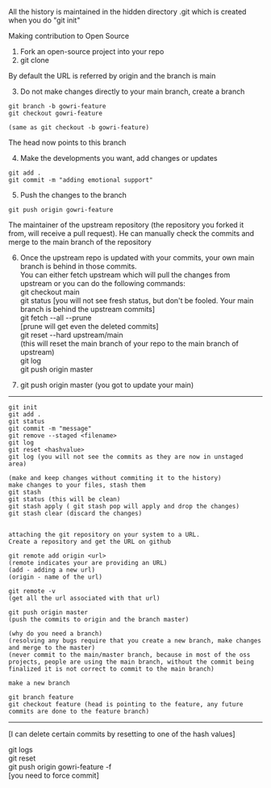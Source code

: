 All the history is maintained in the hidden directory .git which is created when you do "git init"

Making contribution to Open Source
1. Fork an open-source project into your repo 
2. git clone <url>
  
  By default the URL is referred by origin and the branch is main
  
3. Do not make changes directly to your main branch, create a branch
  ```
  git branch -b gowri-feature    
  git checkout gowri-feature   
  
  (same as git checkout -b gowri-feature)    
  ```
  The head now points to this branch
  
4. Make the developments you want, add changes or updates
  ```
  git add .    
  git commit -m "adding emotional support"  
  ```
5. Push the changes to the branch   
  ```
  git push origin gowri-feature    
  ```  
The maintainer of the upstream repository (the repository you forked it from, will receive a pull request). He can manually check the commits and merge to the main branch of the repository
 
6. Once the upstream repo is updated with your commits, your own main branch is behind in those commits.    
  You can either fetch upstream which will pull the changes from upstream or you can do the following commands:    
  git checkout main     
  git status [you will not see fresh status, but don't be fooled. Your main branch is behind the upstream commits]    
  git fetch --all --prune    
  [prune will get even the deleted commits]    
  git reset --hard upstream/main    
  (this will reset the main branch of your repo to the main branch of upstream)    
  git log    
  git push origin master    
  
7. git push origin master (you got to update your main)
  -------------------------------
  ```
git init 	
git add .
git status
git commit -m "message"
git remove --staged <filename>
git log
git reset <hashvalue>
git log (you will not see the commits as they are now in unstaged area)

(make and keep changes without commiting it to the history)
make changes to your files, stash them
git stash
git status (this will be clean)
git stash apply ( git stash pop will apply and drop the changes)
git stash clear (discard the changes)


attaching the git repository on your system to a URL.
Create a repository and get the URL on github

git remote add origin <url>
(remote indicates your are providing an URL)
(add - adding a new url)
(origin - name of the url)

git remote -v 
(get all the url associated with that url)

git push origin master
(push the commits to origin and the branch master)

(why do you need a branch)
(resolving any bugs require that you create a new branch, make changes and merge to the master)
(never commit to the main/master branch, because in most of the oss projects, people are using the main branch, without the commit being finalized it is not correct to commit to the main branch)

make a new branch

git branch feature
git checkout feature (head is pointing to the feature, any future commits are done to the feature branch)
  ```
  --------------------------------
  
  
  
  [I can delete certain commits by resetting to one of the hash values]
  
  git logs    
  git reset <hashvalue>    
  git push origin gowri-feature -f    
  [you need to force commit]   
